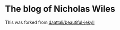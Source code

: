 # The blog of Nicholas Wiles

This was forked from [daattali/beautiful-jekyll](https://github.com/daattali/beautiful-jekyll)
